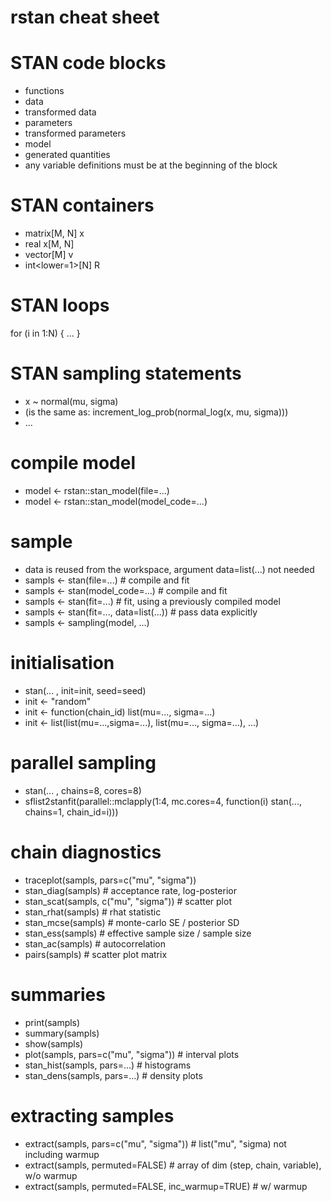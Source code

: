 # rstan cheat sheet

# STAN code blocks

- functions
- data
- transformed data
- parameters 
- transformed parameters
- model
- generated quantities
- any variable definitions must be at the beginning of the block

# STAN containers

- matrix[M, N] x
- real x[M, N]
- vector[M] v
- int<lower=1>[N] R

# STAN loops

for (i in 1:N) {
  ...
}

# STAN sampling statements

- x ~ normal(mu, sigma)
- (is the same as: increment_log_prob(normal_log(x, mu, sigma)))
- ...

# compile model 

- model <- rstan::stan_model(file=...)
- model <- rstan::stan_model(model_code=...)

# sample

- data is reused from the workspace, argument data=list(...) not needed
- sampls <- stan(file=...) # compile and fit
- sampls <- stan(model_code=...) # compile and fit
- sampls <- stan(fit=...) # fit, using a previously compiled model
- sampls <- stan(fit=..., data=list(...)) # pass data explicitly
- sampls <- sampling(model, ...)

# initialisation

- stan(... , init=init, seed=seed)
- init <- "random" 
- init <- function(chain_id) list(mu=..., sigma=...)
- init <- list(list(mu=...,sigma=...), list(mu=..., sigma=...), ...)


# parallel sampling

- stan(... , chains=8, cores=8)
- sflist2stanfit(parallel::mclapply(1:4, mc.cores=4, function(i) stan(..., chains=1, chain_id=i)))


# chain diagnostics

- traceplot(sampls, pars=c("mu", "sigma"))
- stan_diag(sampls) # acceptance rate, log-posterior
- stan_scat(sampls, c("mu", "sigma")) # scatter plot
- stan_rhat(sampls) # rhat statistic
- stan_mcse(sampls) # monte-carlo SE / posterior SD
- stan_ess(sampls) # effective sample size / sample size
- stan_ac(sampls) # autocorrelation
- pairs(sampls) # scatter plot matrix


# summaries

- print(sampls)
- summary(sampls)
- show(sampls)
- plot(sampls, pars=c("mu", "sigma")) # interval plots
- stan_hist(sampls, pars=...) # histograms
- stan_dens(sampls, pars=...) # density plots


# extracting samples

- extract(sampls, pars=c("mu", "sigma")) # list("mu", "sigma) not including warmup
- extract(sampls, permuted=FALSE) # array of dim (step, chain, variable), w/o warmup
- extract(sampls, permuted=FALSE, inc_warmup=TRUE) # w/ warmup


